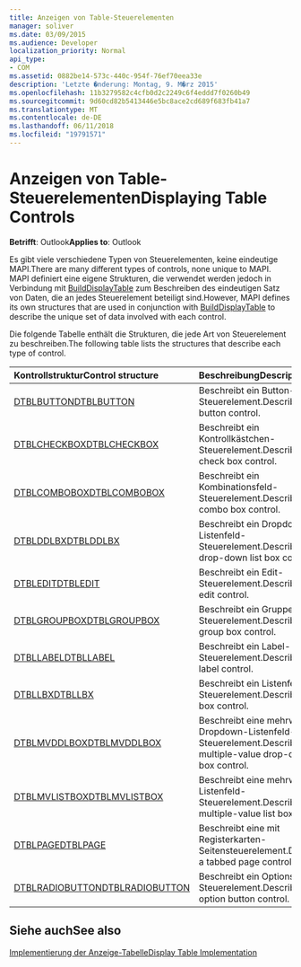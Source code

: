 ```yaml
---
title: Anzeigen von Table-Steuerelementen
manager: soliver
ms.date: 03/09/2015
ms.audience: Developer
localization_priority: Normal
api_type:
- COM
ms.assetid: 0882be14-573c-440c-954f-76ef70eea33e
description: 'Letzte �nderung: Montag, 9. M�rz 2015'
ms.openlocfilehash: 11b3279582c4cfb0d2c2249c6f4eddd7f0260b49
ms.sourcegitcommit: 9d60cd82b5413446e5bc8ace2cd689f683fb41a7
ms.translationtype: MT
ms.contentlocale: de-DE
ms.lasthandoff: 06/11/2018
ms.locfileid: "19791571"
---
```

# <a name="displaying-table-controls"></a><span data-ttu-id="0e805-103">Anzeigen von Table-Steuerelementen</span><span class="sxs-lookup"><span data-stu-id="0e805-103">Displaying Table Controls</span></span>

  
  
<span data-ttu-id="0e805-104">**Betrifft**: Outlook</span><span class="sxs-lookup"><span data-stu-id="0e805-104">**Applies to**: Outlook</span></span> 
  
<span data-ttu-id="0e805-105">Es gibt viele verschiedene Typen von Steuerelementen, keine eindeutige MAPI.</span><span class="sxs-lookup"><span data-stu-id="0e805-105">There are many different types of controls, none unique to MAPI.</span></span> <span data-ttu-id="0e805-106">MAPI definiert eine eigene Strukturen, die verwendet werden jedoch in Verbindung mit [BuildDisplayTable](builddisplaytable.md) zum Beschreiben des eindeutigen Satz von Daten, die an jedes Steuerelement beteiligt sind.</span><span class="sxs-lookup"><span data-stu-id="0e805-106">However, MAPI defines its own structures that are used in conjunction with [BuildDisplayTable](builddisplaytable.md) to describe the unique set of data involved with each control.</span></span> 
  
<span data-ttu-id="0e805-107">Die folgende Tabelle enthält die Strukturen, die jede Art von Steuerelement zu beschreiben.</span><span class="sxs-lookup"><span data-stu-id="0e805-107">The following table lists the structures that describe each type of control.</span></span> 
  
|<span data-ttu-id="0e805-108">**Kontrollstruktur**</span><span class="sxs-lookup"><span data-stu-id="0e805-108">**Control structure**</span></span>|<span data-ttu-id="0e805-109">**Beschreibung**</span><span class="sxs-lookup"><span data-stu-id="0e805-109">**Description**</span></span>|
|:-----|:-----|
|[<span data-ttu-id="0e805-110">DTBLBUTTON</span><span class="sxs-lookup"><span data-stu-id="0e805-110">DTBLBUTTON</span></span>](dtblbutton.md) <br/> |<span data-ttu-id="0e805-111">Beschreibt ein Button-Steuerelement.</span><span class="sxs-lookup"><span data-stu-id="0e805-111">Describes a button control.</span></span>  <br/> |
|[<span data-ttu-id="0e805-112">DTBLCHECKBOX</span><span class="sxs-lookup"><span data-stu-id="0e805-112">DTBLCHECKBOX</span></span>](dtblcheckbox.md) <br/> |<span data-ttu-id="0e805-113">Beschreibt ein Kontrollkästchen-Steuerelement.</span><span class="sxs-lookup"><span data-stu-id="0e805-113">Describes a check box control.</span></span>  <br/> |
|[<span data-ttu-id="0e805-114">DTBLCOMBOBOX</span><span class="sxs-lookup"><span data-stu-id="0e805-114">DTBLCOMBOBOX</span></span>](dtblcombobox.md) <br/> |<span data-ttu-id="0e805-115">Beschreibt ein Kombinationsfeld-Steuerelement.</span><span class="sxs-lookup"><span data-stu-id="0e805-115">Describes a combo box control.</span></span>  <br/> |
|[<span data-ttu-id="0e805-116">DTBLDDLBX</span><span class="sxs-lookup"><span data-stu-id="0e805-116">DTBLDDLBX</span></span>](dtblddlbx.md) <br/> |<span data-ttu-id="0e805-117">Beschreibt ein Dropdown-Listenfeld-Steuerelement.</span><span class="sxs-lookup"><span data-stu-id="0e805-117">Describes a drop-down list box control.</span></span>  <br/> |
|[<span data-ttu-id="0e805-118">DTBLEDIT</span><span class="sxs-lookup"><span data-stu-id="0e805-118">DTBLEDIT</span></span>](dtbledit.md) <br/> |<span data-ttu-id="0e805-119">Beschreibt ein Edit-Steuerelement.</span><span class="sxs-lookup"><span data-stu-id="0e805-119">Describes an edit control.</span></span>  <br/> |
|[<span data-ttu-id="0e805-120">DTBLGROUPBOX</span><span class="sxs-lookup"><span data-stu-id="0e805-120">DTBLGROUPBOX</span></span>](dtblgroupbox.md) <br/> |<span data-ttu-id="0e805-121">Beschreibt ein Gruppenfeld-Steuerelement.</span><span class="sxs-lookup"><span data-stu-id="0e805-121">Describes a group box control.</span></span>  <br/> |
|[<span data-ttu-id="0e805-122">DTBLLABEL</span><span class="sxs-lookup"><span data-stu-id="0e805-122">DTBLLABEL</span></span>](dtbllabel.md) <br/> |<span data-ttu-id="0e805-123">Beschreibt ein Label-Steuerelement.</span><span class="sxs-lookup"><span data-stu-id="0e805-123">Describes a label control.</span></span>  <br/> |
|[<span data-ttu-id="0e805-124">DTBLLBX</span><span class="sxs-lookup"><span data-stu-id="0e805-124">DTBLLBX</span></span>](dtbllbx.md) <br/> |<span data-ttu-id="0e805-125">Beschreibt ein Listenfeld-Steuerelement.</span><span class="sxs-lookup"><span data-stu-id="0e805-125">Describes a list box control.</span></span>  <br/> |
|[<span data-ttu-id="0e805-126">DTBLMVDDLBOX</span><span class="sxs-lookup"><span data-stu-id="0e805-126">DTBLMVDDLBOX</span></span>](dtblmvddlbox.md) <br/> |<span data-ttu-id="0e805-127">Beschreibt eine mehrwertige Dropdown-Listenfeld-Steuerelement.</span><span class="sxs-lookup"><span data-stu-id="0e805-127">Describes a multiple-value drop-down list box control.</span></span>  <br/> |
|[<span data-ttu-id="0e805-128">DTBLMVLISTBOX</span><span class="sxs-lookup"><span data-stu-id="0e805-128">DTBLMVLISTBOX</span></span>](dtblmvlistbox.md) <br/> |<span data-ttu-id="0e805-129">Beschreibt eine mehrwertige Listenfeld-Steuerelement.</span><span class="sxs-lookup"><span data-stu-id="0e805-129">Describes a multiple-value list box control.</span></span>  <br/> |
|[<span data-ttu-id="0e805-130">DTBLPAGE</span><span class="sxs-lookup"><span data-stu-id="0e805-130">DTBLPAGE</span></span>](dtblpage.md) <br/> |<span data-ttu-id="0e805-131">Beschreibt eine mit Registerkarten-Seitensteuerelement.</span><span class="sxs-lookup"><span data-stu-id="0e805-131">Describes a tabbed page control.</span></span>  <br/> |
|[<span data-ttu-id="0e805-132">DTBLRADIOBUTTON</span><span class="sxs-lookup"><span data-stu-id="0e805-132">DTBLRADIOBUTTON</span></span>](dtblradiobutton.md) <br/> |<span data-ttu-id="0e805-133">Beschreibt ein Optionsfeld-Steuerelement.</span><span class="sxs-lookup"><span data-stu-id="0e805-133">Describes an option button control.</span></span>  <br/> |
   
## <a name="see-also"></a><span data-ttu-id="0e805-134">Siehe auch</span><span class="sxs-lookup"><span data-stu-id="0e805-134">See also</span></span>



[<span data-ttu-id="0e805-135">Implementierung der Anzeige-Tabelle</span><span class="sxs-lookup"><span data-stu-id="0e805-135">Display Table Implementation</span></span>](display-table-implementation.md)


